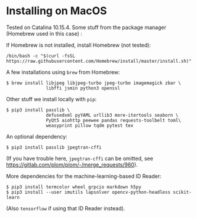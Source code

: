<!--
__copyright__ = "Copyright (C) 2018 Andrew Rechnitzer"
__copyright__ = "Copyright (C) 2018-2022 Colin B. Macdonald"
__copyright__ = "Copyright (C) 2020 Victoria Schuster"
__license__ = "AGPL-3.0-or-later"
 -->

Installing on MacOS
===================

Tested on Catalina 10.15.4. Some stuff from the package manager (Homebrew used in this case) :

If Homebrew is not installed, install Homebrew (not tested):
```
/bin/bash -c "$(curl -fsSL https://raw.githubusercontent.com/Homebrew/install/master/install.sh)"
```

A few installations using `brew` from Homebrew:

```
$ brew install libjpeg libjpeg-turbo jpeg-turbo imagemagick zbar \
               libffi jsmin python3 openssl
```

Other stuff we install locally with `pip`:
```
$ pip3 install passlib \
               defusedxml pyYAML urllib3 more-itertools seaborn \
               PyQt5 aiohttp peewee pandas requests-toolbelt toml\
               weasyprint pillow tqdm pytest tex
```

An optional dependency:
```
$ pip3 install passlib jpegtran-cffi
```
(If you have trouble here, `jpegtran-cffi` can be omitted, see
https://gitlab.com/plom/plom/-/merge_requests/960).


More dependencies for the machine-learning-based ID Reader:
```
$ pip3 install termcolor wheel grpcio markdown h5py
$ pip3 install --user imutils lapsolver opencv-python-headless scikit-learn
```
(Also `tensorflow` if using that ID Reader instead).

